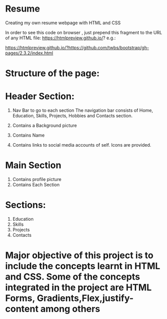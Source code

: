 # Resume
Creating my own resume webpage with HTML and CSS


 In order to see this code on browser , just prepend this fragment to the URL of any HTML file: https://htmlpreview.github.io/? e.g.:

https://htmlpreview.github.io/?https://github.com/twbs/bootstrap/gh-pages/2.3.2/index.html

# Structure of the page:

# Header Section: 
 1) Nav Bar to go to each section
    The navigation bar consists of Home, Education, Skills, Projects, Hobbies and Contacts section.

 2) Contains a Background picture

 3) Contains Name

 4) Contains links to social media accounts of self. Icons are provided.


# Main Section

 1) Contains profile picture
 2) Contains Each Section
 
 # Sections:
 
   1) Education
   2) Skills
   3) Projects
   4) Contacts
   
# Major objective of this project is to include the concepts learnt in HTML and CSS. Some of the concepts integrated in the project are HTML Forms, Gradients,Flex,justify-content among others


